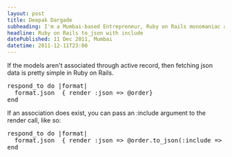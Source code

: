```yaml
---
layout: post
title: Deepak Dargade
subheading: I'm a Mumbai-based Entrepreneur, Ruby on Rails monomaniac and Food enthusiast.<br/>Best known for turning ideas into reality and Co-founder of Classpro.
headline: Ruby on Rails to_json with include
datePublished: 11 Dec 2011, Mumbai
datetime: 2011-12-11T23:00
---
```


If the models aren't associated through active record, then fetching json data is pretty simple in Ruby on Rails.
<pre>
respond_to do |format|
  format.json  { render :json => @order}
end
</pre>

If an association does exist, you can pass an :include argument to the render call, like so:

<pre>
respond_to do |format|
  format.json  { render :json => @order.to_json(:include => [:payments])}
end
</pre>